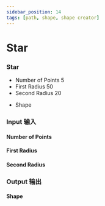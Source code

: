 ```yaml
---
sidebar_position: 14
tags: [path, shape, shape creator]
---
```


# Star

<div className="patch-container">
    <div className="patch processor">
        <h3>Star</h3>
        <ul className="inputs">
            <li>Number of Points <span>5</span></li>
            <li>First Radius <span>50</span></li>
             <li>Second Radius <span>20</span></li>
        </ul>
        <ul className="outputs">
            <li>Shape</li>
        </ul>
    </div>
</div>


<div className="port-descriptions">
<div className="inputs">

### Input 输入

#### Number of Points

#### First Radius

#### Second Radius


</div>
<div className="outputs">

### Output 输出

#### Shape

</div>
</div>